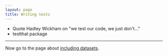 ```yaml
---
layout: page
title: Writing tests
---
```


- Quote Hadley Wickham on "we test our code, we just don't..."
- testthat package

---

Now go to the page about [including datasets](pages/data.html).
